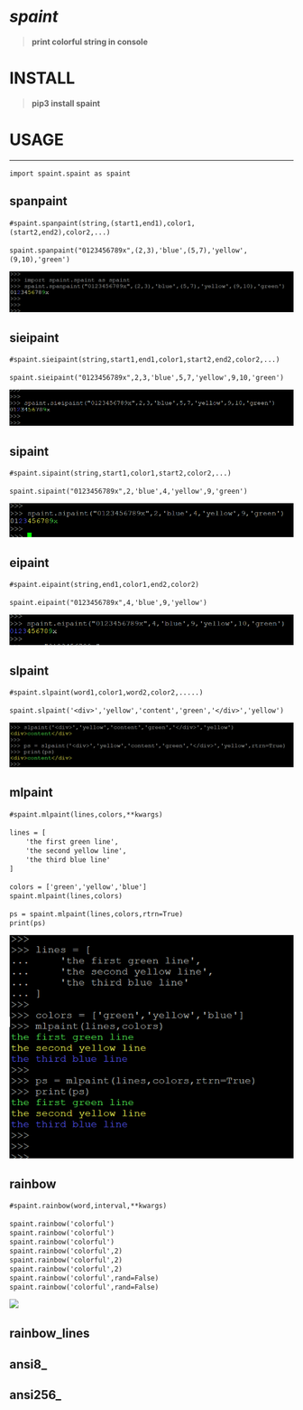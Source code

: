 <!--[TOC]-->

# _spaint_
>__print colorful string in console__

# INSTALL
>__pip3 install spaint__

# USAGE
-----------------------------------------------------------------------

    import spaint.spaint as spaint

## spanpaint    
    #spaint.spanpaint(string,(start1,end1),color1,(start2,end2),color2,...)
    
    spaint.spanpaint("0123456789x",(2,3),'blue',(5,7),'yellow',(9,10),'green')
![](spaint/Images/spanpaint.0.png)

## sieipaint
    #spaint.sieipaint(string,start1,end1,color1,start2,end2,color2,...)
    
    spaint.sieipaint("0123456789x",2,3,'blue',5,7,'yellow',9,10,'green')
![](spaint/Images/sieipaint.0.png)

## sipaint
    #spaint.sipaint(string,start1,color1,start2,color2,...)    
    
    spaint.sipaint("0123456789x",2,'blue',4,'yellow',9,'green')
![](spaint/Images/sipaint.0.png)

## eipaint
    #spaint.eipaint(string,end1,color1,end2,color2)
    
    spaint.eipaint("0123456789x",4,'blue',9,'yellow')
![](spaint/Images/eipaint.0.png)


## slpaint
    #spaint.slpaint(word1,color1,word2,color2,.....)
    
    spaint.slpaint('<div>','yellow','content','green','</div>','yellow')
![](spaint/Images/slpaint.0.png)

## mlpaint
    #spaint.mlpaint(lines,colors,**kwargs)
    
    lines = [
        'the first green line',
        'the second yellow line',
        'the third blue line'
    ]

    colors = ['green','yellow','blue']
    spaint.mlpaint(lines,colors)

    ps = spaint.mlpaint(lines,colors,rtrn=True)
    print(ps)
![](spaint/Images/mlpaint.0.png)


## rainbow
    #spaint.rainbow(word,interval,**kwargs)
    
    spaint.rainbow('colorful')
    spaint.rainbow('colorful')
    spaint.rainbow('colorful')
    spaint.rainbow('colorful',2)
    spaint.rainbow('colorful',2)
    spaint.rainbow('colorful',2)
    spaint.rainbow('colorful',rand=False)
    spaint.rainbow('colorful',rand=False)
![](spaint/Images/.0.png)


## rainbow_lines

## ansi8_

## ansi256_


  
